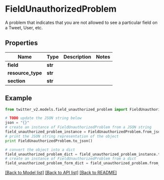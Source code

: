 # FieldUnauthorizedProblem

A problem that indicates that you are not allowed to see a particular field on a Tweet, User, etc.

## Properties
Name | Type | Description | Notes
------------ | ------------- | ------------- | -------------
**field** | **str** |  | 
**resource_type** | **str** |  | 
**section** | **str** |  | 

## Example

```python
from twitter_v2.models.field_unauthorized_problem import FieldUnauthorizedProblem

# TODO update the JSON string below
json = "{}"
# create an instance of FieldUnauthorizedProblem from a JSON string
field_unauthorized_problem_instance = FieldUnauthorizedProblem.from_json(json)
# print the JSON string representation of the object
print FieldUnauthorizedProblem.to_json()

# convert the object into a dict
field_unauthorized_problem_dict = field_unauthorized_problem_instance.to_dict()
# create an instance of FieldUnauthorizedProblem from a dict
field_unauthorized_problem_form_dict = field_unauthorized_problem.from_dict(field_unauthorized_problem_dict)
```
[[Back to Model list]](../README.md#documentation-for-models) [[Back to API list]](../README.md#documentation-for-api-endpoints) [[Back to README]](../README.md)


